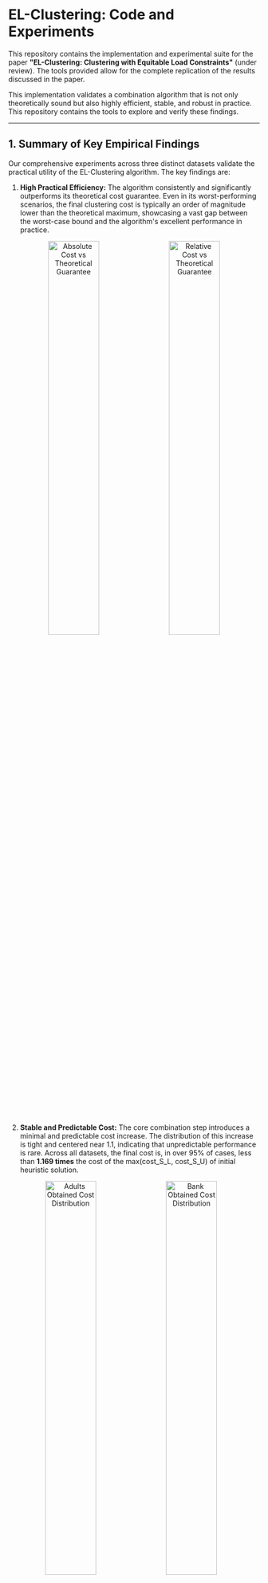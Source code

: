 # EL-Clustering: Code and Experiments

This repository contains the implementation and experimental suite for the paper **"EL-Clustering: Clustering with Equitable Load Constraints"** (under review). The tools provided allow for the complete replication of the results discussed in the paper.

This implementation validates a combination algorithm that is not only theoretically sound but also highly efficient, stable, and robust in practice. This repository contains the tools to explore and verify these findings.

---

## 1. Summary of Key Empirical Findings

Our comprehensive experiments across three distinct datasets validate the practical utility of the EL-Clustering algorithm. The key findings are:

1.  **High Practical Efficiency:** The algorithm consistently and significantly outperforms its theoretical cost guarantee. Even in its worst-performing scenarios, the final clustering cost is typically an order of magnitude lower than the theoretical maximum, showcasing a vast gap between the worst-case bound and the algorithm's excellent performance in practice.

<p align="center">
  <img src="plots/Combined cost comparison with theoretical guarantee (absolute).png" alt="Absolute Cost vs Theoretical Guarantee" width="45%"/>
  &nbsp;&nbsp;
  <img src="plots/Combined cost comparison with theoretical guarantee.png" alt="Relative Cost vs Theoretical Guarantee" width="45%"/>
</p>

2.  **Stable and Predictable Cost:** The core combination step introduces a minimal and predictable cost increase. The distribution of this increase is tight and centered near 1.1, indicating that unpredictable performance is rare. Across all datasets, the final cost is, in over 95% of cases, less than **1.169 times** the cost of the max(cost_S_L, cost_S_U) of initial heuristic solution.

<p align="center">
  <img src="plots/Adults (Obtained cost distribution).png" alt="Adults Obtained Cost Distribution" width="45%"/>
  &nbsp;&nbsp;
  <img src="plots/Bank (Obtained cost distribution).png" alt="Bank Obtained Cost Distribution" width="45%"/>
  &nbsp;&nbsp;
  <img src="plots/Diabetes (Obtained cost distribution).png" alt="Diabetes Obtained Cost Distribution" width="45%"/>
</p>

3.  **Robust Under Challenging Conditions:** The algorithm remains robust even under difficult parameterizations. Performance degradation (i.e., upper bound violation) is most likely to occur under a predictable combination of high `k` (a large number of clusters) and tight constraints (a small gap between `L` and `U`), demonstrating that the algorithm's behavior is well-understood and not erratic.


<p align="center">
  <img src="plots/Adults Avg. Violation Heatmap.png" alt="Adults Obtained Cost Distribution" width="45%"/>
  &nbsp;&nbsp;
  <img src="plots/Bank Avg. Violation Heatmap.png" alt="Bank Obtained Cost Distribution" width="45%"/>
  &nbsp;&nbsp;
  <img src="plots/Diabetes Avg. Violation Heatmap.png" alt="Diabetes Obtained Cost Distribution" width="45%"/>
</p>

---

## 2. Guide to Reproducing Results

The repository is structured to allow for easy and complete replication of our findings.

### Step 1: Setup
The code requires Python 3.8+ and standard scientific libraries.

```bash
# Install dependencies
pip install pandas matplotlib seaborn
```
## **Step 2: Running Experiments**  
  
The run_experiments.py script automates the full parameter sweep and generates .csv log files with detailed metrics for each run.
```Bash  
  
# Run experiments on all datasets and save logs to the ./logs/ directory  
# For a straightforward implementation, refer to comments starting at line 222
python run_experiments.py --datasets all --output_dir ./logs/  
```  
## **Step 3: Generating Analysis**  
  
The run_analysis.py script processes the log files to generate all analytical plots.  
```Bash  
  
# Generate all plots from the logs in ./logs/ and save them to ./plots/  
python run_analysis.py --log_dir ./logs/ --output_dir ./plots/  
```  
  
## **3. Algorithm and Code Description**  
  
  
## **Code Structure**  
  
The project is organized into two primary scripts:  
* run_experiments.py: The main experimental runner. It loads data, generates the S_L and S_U heuristic solutions, executes the core combination algorithm, and logs all results.  
* run_analysis.py: The plotting script. It reads the .csv logs and produces the analytical figures.  
  
## **Heuristic Algorithms**  
  
The two initial solutions are generated as follows:  
* **Lower-Bounded Heuristic (S_L):** This heuristic begins with a standard unconstrained k-Median assignment, which minimizes initial cost but may leave some clusters undersized. A repair phase follows, where clients from larger clusters are iteratively moved to the nearest facility that is below the lower-bound (L). This greedy reassignment continues until every facility's cluster size is at least L, guaranteeing compliance at the cost of a potential increase in the total distance.

* **Upper-Bounded Heuristic (S_U):** Upper-Bounded Heuristic (S_U): This method processes clients in a randomized sequential order to prevent pathological assignments. Each client is assigned to its nearest facility that has not yet reached its upper-bound (U) capacity. If the closest facility is full, the client considers its second-closest, third-closest, and so on, until an available facility is found. This ensures no upper bounds are violated, trading strict optimality for guaranteed capacity compliance.
  
## **Combination Algorithm**  
  
The core technique merges the two heuristic solutions (S_L, S_U) through a structured, graph-based approach to resolve assignment conflicts.

A directed "dependency graph" is built where an edge from facility i to facility j signifies that i's cluster in S_L contains clients that are assigned to j's group in S_U. A cycle in this graph represents a processing deadlock. To resolve this, cycles are systematically broken by re-routing a minimal number of client assignments in the S_L solution, which untangles the dependency at its weakest point while preserving all lower-bound guarantees.

With a deterministic order established via a topological sort of this graph, each facility group is processed. The final assignments are made by bundling clients to satisfy the L constraint, using the S_L facilities as guaranteed backstops to absorb remaining clients. This structured process ensures the final clustering respects both L and U constraints with a provably bounded increase in cost.  
  
  
## **4. Data Specification**  
  
  
## **Input Data Format (.txt)**  
  
The run_experiments.py script expects a simple text file containing a Python-style list of lists, where each inner list represents a multi-dimensional data point.  
**Example (sample_data.py):**  
```python
[[0.15, 0.52, 0.28], [0.91, 0.33, 0.45], [0.22, 0.81, 0.79]]  
```
 
## **Internal Data Format (Python variable with JSON-style content)**  

The core combination algorithm operates on an intermediate Python file containing a variable in **JSON-style format**.  
This file is **generated automatically** by run_experiments.py. A user does not need to create this file manually.  
It bundles the heuristic solutions for processing.  

**Example (internal_run_data.py):**  

```python
data = {  
  "parameters": {"L": 50, "U": 150},  
  "clients": {  
    "c0": [0.15, 0.52], "c1": [0.91, 0.33]  
  },  
  "sl_facilities": {  
    "f1": [0.2, 0.5], "f2": [0.8, 0.4]  
  },  
  "su_facilities": {  
    "f3": [0.1, 0.6], "f4": [0.9, 0.2]  
  },  
  "sl_assignment": {  
    "c0": "f1", "c1": "f2"  
  },  
  "su_assignment": {  
    "c0": "f3", "c1": "f4"  
  }  
}
```
## 5. Datasets Used  

The experiments were conducted on three publicly available datasets from the **[UCI Machine Learning Repository](https://archive.ics.uci.edu/ml/index.php)**.  
To make them directly usable for clustering, the raw datasets were **preprocessed into Python list-of-lists**, where each inner list is a point with float-valued coordinates.

1. **Adult Income Dataset:** [Link](https://archive.ics.uci.edu/ml/datasets/adult) — Derived from U.S. Census data, using 6 continuous numerical features.  
2. **Pima Indians Diabetes Dataset:** [Link](https://archive.ics.uci.edu/ml/datasets/pima+indians+diabetes) — Based on 10 years of clinical care data, using 10 numerical features.  
3. **Bank Marketing Dataset:** [Link](https://archive.ics.uci.edu/ml/datasets/bank+marketing) — From marketing campaigns of a Portuguese bank, using 7 numerical features.  

*Note: The datasets have been modified and provided in the form of Python lists of float coordinate points for clustering. Some features may have been removed or transformed.*
